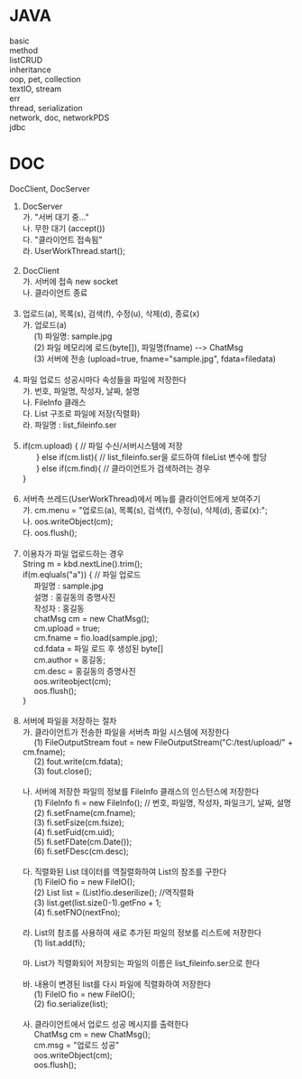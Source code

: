 # JAVA
basic <br />
method <br />
listCRUD <br />
inheritance <br />
oop, pet, collection <br />
textIO, stream <br />
err <br />
thread, serialization <br />
network, doc, networkPDS <br />
jdbc<br />


# DOC
DocClient, DocServer<br />
1. DocServer <br />
   가. "서버 대기 중..."<br />
   나. 무한 대기 (accept())<br />
   다. "클라이언트 접속됨"<br />
   라. UserWorkThread.start();<br /><br />
2. DocClient<br />
   가. 서버에 접속 new socket<br />
   나. 클라이언트 종료<br /><br />
3. 업로드(a), 목록(s), 검색(f), 수정(u), 삭제(d), 종료(x)<br />
   가. 업로드(a)<br />
       &nbsp;&nbsp;&nbsp;&nbsp;&nbsp;(1) 파일명: sample.jpg<br />
       &nbsp;&nbsp;&nbsp;&nbsp;&nbsp;(2) 파일 메모리에 로드(byte[]), 파일명(fname) --> ChatMsg<br />
       &nbsp;&nbsp;&nbsp;&nbsp;&nbsp;(3) 서버에 전송 (upload=true, fname="sample.jpg", fdata=filedata)<br /><br />
4. 파일 업로드 성공시마다 속성들을 파일에 저장한다<br />
   가. 번호, 파일명, 작성자, 날짜, 설명<br />
   나. FileInfo 클래스<br />
   다. List<FileInfo> 구조로 파일에 저장(직렬화)<br />
   라. 파일명 : list_fileinfo.ser<br /><br />
5. if(cm.upload) { // 파일 수신/서버시스템에 저장<br />
		&nbsp;&nbsp;&nbsp;&nbsp;&nbsp; } else if(cm.list){ // list_fileinfo.ser을 로드하여 fileList 변수에 할당<br />
		&nbsp;&nbsp;&nbsp;&nbsp;&nbsp; } else if(cm.find){ // 클라이언트가 검색하려는 경우<br />
	 }<br /><br />
6. 서버측 쓰레드(UserWorkThread)에서 메뉴를 클라이언트에게 보여주기<br />
   가. cm.menu = "업로드(a), 목록(s), 검색(f), 수정(u), 삭제(d), 종료(x):";<br />
   나. oos.writeObject(cm);<br />
   다. oos.flush();<br /><br />
7. 이용자가 파일 업로드하는 경우<br />
	 String m = kbd.nextLine().trim();<br />
	 if(m.eqluals("a")) { // 파일 업로드<br />
	     &nbsp;&nbsp;&nbsp;&nbsp;&nbsp;파일명 : sample.jpg<br />
	     &nbsp;&nbsp;&nbsp;&nbsp;&nbsp;설명   : 홍길동의 증명사진<br />
	     &nbsp;&nbsp;&nbsp;&nbsp;&nbsp;작성자 : 홍길동<br />
	     &nbsp;&nbsp;&nbsp;&nbsp;&nbsp;chatMsg cm = new ChatMsg();<br />
	     &nbsp;&nbsp;&nbsp;&nbsp;&nbsp;cm.upload = true;<br />
	     &nbsp;&nbsp;&nbsp;&nbsp;&nbsp;cm.fname = fio.load(sample.jpg);<br />
	     &nbsp;&nbsp;&nbsp;&nbsp;&nbsp;cd.fdata = 파일 로드 후 생성된 byte[]<br />
	     &nbsp;&nbsp;&nbsp;&nbsp;&nbsp;cm.author = 홍길동;<br />
	     &nbsp;&nbsp;&nbsp;&nbsp;&nbsp;cm.desc = 홍길동의 증명사진<br />
	     &nbsp;&nbsp;&nbsp;&nbsp;&nbsp;oos.writeobject(cm);<br />
	     &nbsp;&nbsp;&nbsp;&nbsp;&nbsp;oos.flush();<br />
	 }<br /><br />
8. 서버에 파일을 저장하는 절차<br />
   가. 클라이언트가 전송한 파일을 서버측 파일 시스템에 저장한다<br />
&nbsp;&nbsp;&nbsp;&nbsp;&nbsp;(1) FileOutputStream fout = new FileOutputStream("C:/test/upload/" + cm.fname);<br />
&nbsp;&nbsp;&nbsp;&nbsp;&nbsp;(2) fout.write(cm.fdata);<br />
&nbsp;&nbsp;&nbsp;&nbsp;&nbsp;(3) fout.close();<br /><br />
   나. 서버에 저장한 파일의 정보를 FileInfo 클래스의 인스턴스에 저장한다<br />
&nbsp;&nbsp;&nbsp;&nbsp;&nbsp;(1) FileInfo fi = new FileInfo(); // 번호, 파일명, 작성자, 파일크기, 날짜, 설명<br />
&nbsp;&nbsp;&nbsp;&nbsp;&nbsp;(2) fi.setFname(cm.fname);<br />
&nbsp;&nbsp;&nbsp;&nbsp;&nbsp;(3) fi.setFsize(cm.fsize);<br />
&nbsp;&nbsp;&nbsp;&nbsp;&nbsp;(4) fi.setFuid(cm.uid);<br />
&nbsp;&nbsp;&nbsp;&nbsp;&nbsp;(5) fi.setFDate(cm.Date());<br />
&nbsp;&nbsp;&nbsp;&nbsp;&nbsp;(6) fi.setFDesc(cm.desc);<br /><br />
   다. 직렬화된 List<FileInfo> 데이터를 역질렬화하여 List<FileInfo>의 참조를 구한다<br />
&nbsp;&nbsp;&nbsp;&nbsp;&nbsp;(1) FileIO fio = new FileIO();<br />
&nbsp;&nbsp;&nbsp;&nbsp;&nbsp;(2) List<FileInfo> list = (List<FileInfo>)fio.deserilize(); //역직렬화<br />
&nbsp;&nbsp;&nbsp;&nbsp;&nbsp;(3) list.get(list.size()-1).getFno + 1;<br />
&nbsp;&nbsp;&nbsp;&nbsp;&nbsp;(4) fi.setFNO(nextFno);<br /><br />
   라. List<FileInfo>의 참조를 사용하여 새로 추가된 파일의 정보를 리스트에 저장한다<br />
&nbsp;&nbsp;&nbsp;&nbsp;&nbsp;(1) list.add(fi);<br /><br />
   마. List<fileInfo>가 직렬화되어 저장되는 파일의 이름은 list_fileinfo.ser으로 한다<br /><br />
   바. 내용이 변경된 list를 다시 파일에 직렬화하여 저장한다<br />
&nbsp;&nbsp;&nbsp;&nbsp;&nbsp;(1) FileIO fio = new FileIO();<br />
&nbsp;&nbsp;&nbsp;&nbsp;&nbsp;(2) fio.serialize(list);<br /><br />
   사. 클라이언트에서 업로드 성공 메시지를 출력한다<br />
&nbsp;&nbsp;&nbsp;&nbsp;&nbsp;ChatMsg cm = new ChatMsg();<br />
	     &nbsp;&nbsp;&nbsp;&nbsp;&nbsp;cm.msg = "업로드 성공"<br />
	     &nbsp;&nbsp;&nbsp;&nbsp;&nbsp;oos.writeObject(cm);<br />
	     &nbsp;&nbsp;&nbsp;&nbsp;&nbsp;oos.flush();<br />
